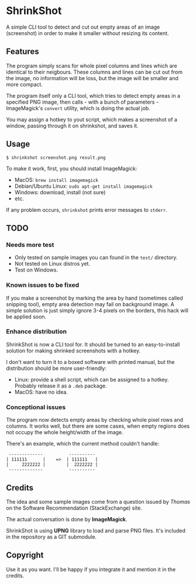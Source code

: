 # ShrinkShot

A simple CLI tool to detect and cut out empty areas of an image (screenshot) in order to make it smaller without resizing its content. 

## Features

The program simply scans for whole pixel columns and lines which are identical to their neigbours. These columns and lines can be cut out from the image, no information will be loss, but the image will be smaller and more compact.

The program itself only a CLI tool, which tries to detect empty areas in a specified PNG image, then calls - with a bunch of parameters - ImageMagick's `convert` utility, which is doing the actual job.

You may assign a hotkey to yout script, which makes a screenshot of a window, passing through it on shrinkshot, and saves it.

## Usage

```
$ shrinkshot screenshot.png result.png
```

To make it work, first, you should install ImageMagick:

- MacOS: `brew install imagemagick`
- Debian/Ubuntu Linux: `sudo apt-get install imagemagick` 
- Windows: download, install (not sure)
- etc.

If any problem occurs, `shrinkshot` prints error messages to `stderr`.

## TODO

### Needs more test

- Only tested on sample images you can found in the `test/` directory. 
- Not tested on Linux distros yet.
- Test on Windows.

### Known issues to be fixed

If you make a screenshot by marking the area by hand (sometimes called snipping tool), empty area detection may fail on background image. A simple solution is just simply ignore 3-4 pixels on the borders, this hack will be applied soon.

### Enhance distribution

ShrinkShot is now a CLI tool for. It should be turned to an easy-to-install solution for making shrinked screenshots with a hotkey.

I don't want to turn it to a boxed software with printed manual, but the distribution should be more user-friendly:
- Linux: provide a shell script, which can be assigned to a hotkey. Probably release it as a `.deb` package.
- MacOS: have no idea.

### Conceptional issues

The program now detects empty areas by checking whole pixel rows and columns. It works well, but there are some cases, when empty regions does not occupy the whole height/width of the image.

There's an example, which the current method couldn't handle:
```
 -------------          ---------- 
| 111111      |    =>  | 111111   | 
|     2222222 |        |  2222222 |
 -------------          ----------
```

## Credits

The idea and some sample images come from a question issued by *Thomas* on the Software Recommendation (StackExchange) site.

The actual conversation is done by **ImageMagick**.

ShrinkShot is using **UPNG** library to load and parse PNG files. It's included in the repository as a GIT submodule.

## Copyright

Use it as you want. I'll be happy if you integrate it and mention it in the credits.
